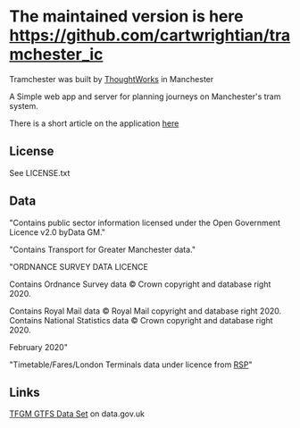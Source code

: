 The maintained version is here https://github.com/cartwrightian/tramchester_ic
==============================================================================

Tramchester was built by [ThoughtWorks](http://www.thoughtworks.com) in Manchester

A Simple web app and server for planning journeys on Manchester's tram system.

There is a short article on the application
[here](https://www.thoughtworks.com/insights/blog/helping-people-navigate-public-tram-network)

License
-------
See LICENSE.txt

Data
----

"Contains public sector information licensed under the Open Government Licence v2.0 byData GM."

"Contains Transport for Greater Manchester data."

"ORDNANCE SURVEY DATA LICENCE
 
 Contains Ordnance Survey data © Crown copyright and database right 2020.
 
 Contains Royal Mail data © Royal Mail copyright and database right 2020.
 Contains National Statistics data © Crown copyright and database right 2020.
 
 February 2020"

"Timetable/Fares/London Terminals data under licence from [RSP](http://www.raildeliverygroup.com/)"

Links
-----

[TFGM GTFS Data Set](https://www.data.gov.uk/dataset/c3ca6469-7955-4a57-8bfc-58ef2361b797/gm-public-transport-schedules-gtfs-dataset) on data.gov.uk





